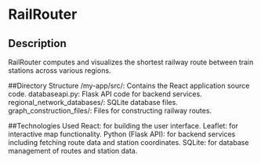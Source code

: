 # RailRouter

## Description

RailRouter computes and visualizes the shortest railway route between train stations across various regions. 

##Directory Structure
/my-app/src/: Contains the React application source code.
databaseapi.py: Flask API code for backend services.
regional_network_databases/: SQLite database files.
graph_construction_files/: Files for constructing railway routes.


##Technologies Used
React: for building the user interface.
Leaflet: for interactive map functionality.
Python (Flask API): for backend services including fetching route data and station coordinates.
SQLite: for database management of routes and station data.
